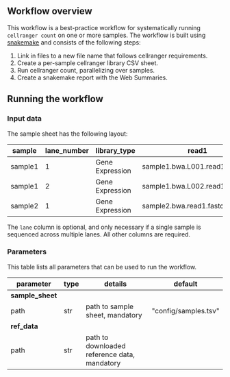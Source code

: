 ## Workflow overview

This workflow is a best-practice workflow for systematically running `cellranger count` on one or more samples.
The workflow is built using [snakemake](https://snakemake.readthedocs.io/en/stable/) and consists of the following steps:

1. Link in files to a new file name that follows cellranger requirements.
2. Create a per-sample cellranger library CSV sheet.
3. Run cellranger count, parallelizing over samples.
4. Create a snakemake report with the Web Summaries.

## Running the workflow

### Input data

The sample sheet has the following layout:

| sample  | lane_number | library_type    | read1                           | read2                           |
| ------- | ----------- | --------------- | ------------------------------- | ------------------------------- |
| sample1 |           1 | Gene Expression | sample1.bwa.L001.read1.fastq.gz | sample1.bwa.L001.read2.fastq.gz |
| sample1 |           2 | Gene Expression | sample1.bwa.L002.read1.fastq.gz | sample1.bwa.L002.read2.fastq.gz |
| sample2 |           1 | Gene Expression | sample2.bwa.read1.fastq.gz      | sample2.bwa.read2.fastq.gz      |

The `lane` column is optional, and only necessary if a single sample is sequenced across multiple lanes.
All other columns are required.

### Parameters

This table lists all parameters that can be used to run the workflow.

| parameter          | type | details                                      | default                        |
| ------------------ | ---- | -------------------------------------------- | ------------------------------ |
| **sample_sheet**   |      |                                              |                                |
| path               | str  | path to sample sheet, mandatory              | "config/samples.tsv"           |
| **ref_data**       |      |                                              |                                |
| path               | str  | path to downloaded reference data, mandatory |                                |
